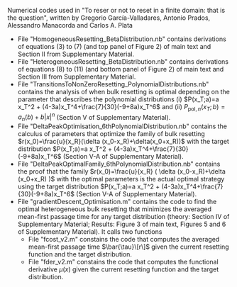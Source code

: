 Numerical codes used in "To reser or not to reset in a finite domain: that is the question", written by Gregorio García-Valladares, Antonio Prados, Alessandro Manacorda and Carlos A. Plata

- File "HomogeneousResetting_BetaDistribution.nb" contains derivations of equations (3) to (7) (and top panel of Figure 2) of main text and Section II from Supplementary Material.
- File "HeterogeneousResetting_BetaDistribution.nb" contains derivations of equations (8) to (11) (and bottom panel of Figure 2) of main text and Section III from Supplementary Material.
- File "TransitionsToNonZeroResetting_PolynomialDistributions.nb" contains the analysis of when bulk resetting is optimal depending on the parameter that describes the polynomial distributions (i) $P(x_T;a)=a x_T^2 + (4-3a)x_T^4+\frac{7}{30}(-9+8a)x_T^6$ and (ii) $P_{\mbox{pol},n}(x_T;b)=a_n(b)+b|x|^n$ (Section V of Supplementary Material).
- File "DeltaPeakOptimisation_6thPolynomialDistribution.nb" contains the calculus of parameters that optimize the family of bulk resetting $r(x_0)=\frac{u}{x_R}(\delta (x_0-x_R)+\delta(x_0+x_R))$ with the target distribution $P(x_T;a)=a x_T^2 + (4-3a)x_T^4+\frac{7}{30}(-9+8a)x_T^6$ (Section V-A of Supplementary Material).
- File "DeltaPeakOptimalFamily_6thPolynomialDistribution.nb" contains the proof that the family $r(x_0)=\frac{u}{x_R} ( \delta (x_0-x_R)+\delta (x_0+x_R) )$ with the optimal parameters is the actual optimal strategy using the target distribution $P(x_T;a)=a x_T^2 + (4-3a)x_T^4+\frac{7}{30}(-9+8a)x_T^6$ (Section V-A of Supplementary Material).
- File "gradientDescent_Optimisation.m" contains the code to find the optimal heterogeneous bulk resetting that minimizes the averaged mean-first passage time for any target distribution (theory: Section IV of Supplementary Material; Results: Figure 3 of main text, Figures 5 and 6 of Supplementary Material). It calls two functions
  * File "fcost_v2.m" constains the code that computes the averaged mean-first passage time $\bar{\tau}\[r\]$ given the current resetting function and the target distribution.
  * File "fder_v2.m" constains the code that computes the functional derivative $\mu(x)$ given the current resetting function and the target distribution.
